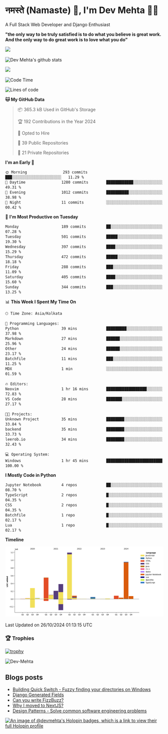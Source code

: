 # नमस्ते (Namaste) :pray:, I'm Dev Mehta :man_technologist:
A Full Stack Web Developer and Django Enthusiast

**"the only way to be truly satisfied is to do what you believe is great work. And the only way to do great work is to love what you do"**

<img src="https://github-readme-stats.vercel.app/api?username=Dev-Mehta&show=reviews,discussions_started,discussions_answered,prs_merged,prs_merged_percentage" />

![Dev Mehta's github stats](https://github-readme-stats.vercel.app/api?username=Dev-Mehta&count_private=true&show_icons=true&theme=nightowl)

<img src="https://komarev.com/ghpvc/?username=Dev-Mehta" />

<!--START_SECTION:waka-->
![Code Time](http://img.shields.io/badge/Code%20Time-413%20hrs%2054%20mins-blue)

![Lines of code](https://img.shields.io/badge/From%20Hello%20World%20I%27ve%20Written-4.0%20million%20lines%20of%20code-blue)

**🐱 My GitHub Data** 

> 📦 365.3 kB Used in GitHub's Storage 
 > 
> 🏆 192 Contributions in the Year 2024
 > 
> 💼 Opted to Hire
 > 
> 📜 39 Public Repositories 
 > 
> 🔑 21 Private Repositories 
 > 
**I'm an Early 🐤** 

```text
🌞 Morning                293 commits         ███░░░░░░░░░░░░░░░░░░░░░░   11.29 % 
🌆 Daytime                1280 commits        ████████████░░░░░░░░░░░░░   49.31 % 
🌃 Evening                1012 commits        ██████████░░░░░░░░░░░░░░░   38.98 % 
🌙 Night                  11 commits          ░░░░░░░░░░░░░░░░░░░░░░░░░   00.42 % 
```
📅 **I'm Most Productive on Tuesday** 

```text
Monday                   189 commits         ██░░░░░░░░░░░░░░░░░░░░░░░   07.28 % 
Tuesday                  501 commits         █████░░░░░░░░░░░░░░░░░░░░   19.30 % 
Wednesday                397 commits         ████░░░░░░░░░░░░░░░░░░░░░   15.29 % 
Thursday                 472 commits         █████░░░░░░░░░░░░░░░░░░░░   18.18 % 
Friday                   288 commits         ███░░░░░░░░░░░░░░░░░░░░░░   11.09 % 
Saturday                 405 commits         ████░░░░░░░░░░░░░░░░░░░░░   15.60 % 
Sunday                   344 commits         ███░░░░░░░░░░░░░░░░░░░░░░   13.25 % 
```


📊 **This Week I Spent My Time On** 

```text
🕑︎ Time Zone: Asia/Kolkata

💬 Programming Languages: 
Python                   39 mins             █████████░░░░░░░░░░░░░░░░   37.98 % 
Markdown                 27 mins             ██████░░░░░░░░░░░░░░░░░░░   25.96 % 
Other                    24 mins             ██████░░░░░░░░░░░░░░░░░░░   23.17 % 
Batchfile                11 mins             ███░░░░░░░░░░░░░░░░░░░░░░   11.25 % 
MDX                      1 min               ░░░░░░░░░░░░░░░░░░░░░░░░░   01.59 % 

🔥 Editors: 
Neovim                   1 hr 16 mins        ██████████████████░░░░░░░   72.83 % 
VS Code                  28 mins             ███████░░░░░░░░░░░░░░░░░░   27.17 % 

🐱‍💻 Projects: 
Unknown Project          35 mins             ████████░░░░░░░░░░░░░░░░░   33.84 % 
backend                  35 mins             ████████░░░░░░░░░░░░░░░░░   33.73 % 
leerob.io                34 mins             ████████░░░░░░░░░░░░░░░░░   32.43 % 

💻 Operating System: 
Windows                  1 hr 45 mins        █████████████████████████   100.00 % 
```

**I Mostly Code in Python** 

```text
Jupyter Notebook         4 repos             ██░░░░░░░░░░░░░░░░░░░░░░░   08.70 % 
TypeScript               2 repos             █░░░░░░░░░░░░░░░░░░░░░░░░   04.35 % 
CSS                      2 repos             █░░░░░░░░░░░░░░░░░░░░░░░░   04.35 % 
Batchfile                1 repo              █░░░░░░░░░░░░░░░░░░░░░░░░   02.17 % 
Lua                      1 repo              █░░░░░░░░░░░░░░░░░░░░░░░░   02.17 % 
```



**Timeline**

![Lines of Code chart](https://raw.githubusercontent.com/Dev-Mehta/Dev-Mehta/master/assets/bar_graph.png)


 Last Updated on 26/10/2024 01:13:15 UTC
<!--END_SECTION:waka-->

### 🏆 Trophies
[![trophy](https://github-profile-trophy.vercel.app/?username=Dev-Mehta&row=2&column=3&margin-w=15&margin-h=15&no-bg=true&frame=false&theme=onestar)](https://github.com/ryo-ma/github-profile-trophy)

<img align="center" src="https://github-readme-streak-stats.herokuapp.com/?user=Dev-Mehta&" alt="Dev-Mehta" />

## Blogs posts<!-- BLOG-POST-LIST:START -->
- [Building Quick Switch - Fuzzy finding your directories on Windows](https://simplifiedweb.netlify.app/building-quick-switch-fuzzy-find-through-your-directories)
- [Django Generated Fields](https://simplifiedweb.netlify.app/django-generated-fields)
- [Can you write FizzBuzz?](https://simplifiedweb.netlify.app/can-you-write-fizzbuzz)
- [Why I moved to NextJS?](https://simplifiedweb.netlify.app/why-i-moved-to-nextjs)
- [Design Patterns - Solve common software engineering problems](https://simplifiedweb.netlify.app/design-patterns-solve-common-software-engineering-problems)
<!-- BLOG-POST-LIST:END -->

[![An image of @devmehta's Holopin badges, which is a link to view their full Holopin profile](https://holopin.me/devmehta)](https://holopin.io/@devmehta)
